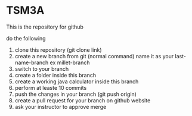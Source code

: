 # TSM3A
This is the repository for github

do the following
1. clone this repository (git clone link)
2. create a new branch from git (normal command) name it as your last-name-branch ex millet-branch
3. switch to your branch
4. create a folder inside this branch
5. create a working java calculator inside this branch
6. perform at leaste 10 commits
7. push the changes in your branch (git push origin)
8. create a pull request for your branch on github website
9. ask your instructor to approve merge
